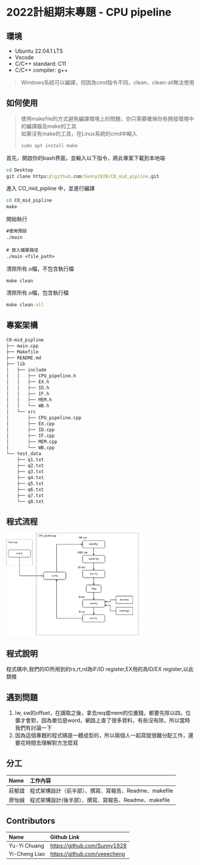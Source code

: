 # 2022計組期末專題 - CPU pipeline

## 環境
* Ubuntu 22.04.1 LTS
* Vscode
* C/C++ standard: C11
* C/C++ compiler: g++
> Windows系統可以編譯，但因為cmd指令不同，clean、clean-all無法使用


## 如何使用

> 使用makefile的方式避免編譯環境上的問題，你只需要確保你有開發環境中的編譯器及make的工具 \
> 如果沒有make的工具，在Linux系統的cmd中輸入 
> ```cmd 
> sudo apt install make
> ```


首先，開啟你的bash界面，並輸入以下指令，將此專案下載到本地端

```cmd
cd Desktop
git clone https://github.com/Sunny1928/CO_mid_pipline.git
```
進入 CO_mid_pipline 中，並進行編譯
```cmd
cd CO_mid_pipline
make
```
開始執行
```cmd
#使用預設
./main 

# 放入檔案路徑
./main <file_path>
```
清除所有.o檔，不包含執行檔
```cmd
make clean
```
清除所有.o檔，包含執行檔
```cmd
make clean-all
```

## 專案架構
```
CO-mid_pipline
├── main.cpp
├── Makefile
├── README.md
├── lib
│   ├── include
│   │   ├── CPU_pipeline.h
│   │   ├── EX.h
│   │   ├── ID.h
│   │   ├── IF.h
│   │   ├── MEM.h
│   │   └── WB.h
│   └── src
│       ├── CPU_pipeline.cpp
│       ├── EX.cpp
│       ├── ID.cpp
│       ├── IF.cpp
│       ├── MEM.cpp
│       └── WB.cpp
└── test_data
    ├── q1.txt
    ├── q2.txt
    ├── q3.txt
    ├── q4.txt
    ├── q5.txt
    ├── q6.txt
    ├── q7.txt
    └── q8.txt

```
## 程式流程
<img src="https://github.com/Sunny1928/CO_mid_pipline/blob/main/Flow_Chart.png" width = "70%">

## 程式說明
程式碼中,我們的ID所用到的rs,rt,rd為IF/ID register,EX用的為ID/EX register,以此類推
## 遇到問題
1. lw, sw的offset，在讀取之後，拿去req或mem的位置錢，都要先除以四，位置才會對，因為單位是word，網路上查了很多資料，有些沒有除，所以當時我們有討論一下
2. 因為這個專題的程式碼是一體成型的，所以兩個人一起寫就很難分配工作，還要花時間去理解對方怎麼寫
## 分工
|Name|工作內容|
| :-----|:-----|
|莊郁誼 | 程式架構設計（前半部）、撰寫、寫報告、Readme、makefile|
|廖怡誠 |程式架構設計(後半部）、撰寫、寫報告、Readme、makefile| 

## Contributors
|Name|Github Link|
| :-----|:-----|
|Yu-Yi Chuang | https://github.com/Sunny1928|
|Yi-Cheng Liao |https://github.com/yeeecheng| 
